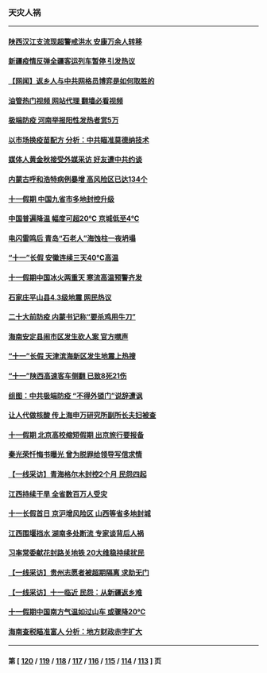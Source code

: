### 天灾人祸
---
#### [陕西汉江支流现超警戒洪水 安康万余人转移](../../pages/ncid280/n13839315.md?10060045) 
#### [新疆疫情反弹全疆客运列车暂停 引发热议](../../pages/ncid280/n13839083.md?10060045) 
#### [【网闻】返乡人与中共网格员博弈是如何取胜的](../../pages/ncid280/n13838976.md?10060045) 
#### [油管热门视频 网站代理 翻墙必看视频](http://209.222.30.114:81/youtube.html?10060045)
#### [极端防疫 河南举报阳性发热者赏5万](../../pages/ncid280/n13838700.md?10060045) 
#### [以市场换疫苗配方 分析：中共瞄准莫德纳技术](../../pages/ncid280/n13838792.md?10060045) 
#### [媒体人黄金秋接受外媒采访 好友遭中共约谈](../../pages/ncid280/n13838646.md?10060045) 
#### [内蒙古呼和浩特病例暴增 高风险区已达134个](../../pages/ncid280/n13838623.md?10060045) 
#### [十一假期 中国九省市多地封控升级](../../pages/ncid280/n13838534.md?10060045) 
#### [中国普遍降温 幅度可超20℃ 京城低至4℃](../../pages/ncid280/n13838373.md?10060045) 
#### [电闪雷鸣后  青岛“石老人”海蚀柱一夜坍塌](../../pages/ncid280/n13837958.md?10060045) 
#### [“十一”长假 安徽连续三天40℃高温](../../pages/ncid280/n13837861.md?10060045) 
#### [十一假期中国冰火两重天 寒流高温预警齐发](../../pages/ncid280/n13837608.md?10060045) 
#### [石家庄平山县4.3级地震 网民热议](../../pages/ncid280/n13837593.md?10060045) 
#### [二十大前防疫 内蒙书记称“要杀鸡用牛刀”](../../pages/ncid280/n13837495.md?10060045) 
#### [海南安定县闹市区发生砍人案 官方噤声](../../pages/ncid280/n13837405.md?10060045) 
#### [“十一”长假 天津滨海新区发生地震上热搜](../../pages/ncid280/n13837241.md?10060045) 
#### [“十一”陕西高速客车侧翻 已致8死21伤](../../pages/ncid280/n13837122.md?10060045) 
#### [组图：中共极端防疫 “不得外锁门”说辞遭讽](../../pages/ncid280/n13836847.md?10060045) 
#### [让人代做核酸 传上海申万研究所副所长夫妇被查](../../pages/ncid280/n13836745.md?10060045) 
#### [十一假期 北京高校缩短假期 出京旅行要报备](../../pages/ncid280/n13836742.md?10060045) 
#### [秦光荣忏悔书曝光 曾为脱罪给领导写信求情](../../pages/ncid280/n13836690.md?10060045) 
#### [【一线采访】青海格尔木封控2个月 民怨四起](../../pages/ncid280/n13836720.md?10060045) 
#### [江西持续干旱 全省数百万人受灾](../../pages/ncid280/n13836696.md?10060045) 
#### [十一长假首日 京沪增风险区 山西等省多地封城](../../pages/ncid280/n13836535.md?10060045) 
#### [江西围堰挡水 湖南多处断流 专家谈背后人祸](../../pages/ncid280/n13835528.md?10060045) 
#### [习率常委献花封路关地铁 20大维稳持续扰民](../../pages/ncid280/n13836130.md?10060045) 
#### [【一线采访】贵州志愿者被超期隔离 求助无门](../../pages/ncid280/n13836203.md?10060045) 
#### [【一线采访】十一临近 民怨：从新疆返乡难](../../pages/ncid280/n13836124.md?10060045) 
#### [十一假期中国南方气温如过山车 或骤降20℃](../../pages/ncid280/n13835824.md?10060045) 
#### [海南查税瞄准富人 分析：地方财政赤字扩大](../../pages/ncid280/n13835957.md?10060045) 

---
#### 第 [ [120](./120.md?10060045) / [119](./119.md?10060045) / [118](./118.md?10060045) / [117](./117.md?10060045) / [116](./116.md?10060045) / [115](./115.md?10060045) / [114](./114.md?10060045) / [113](./113.md?10060045) ] 页
